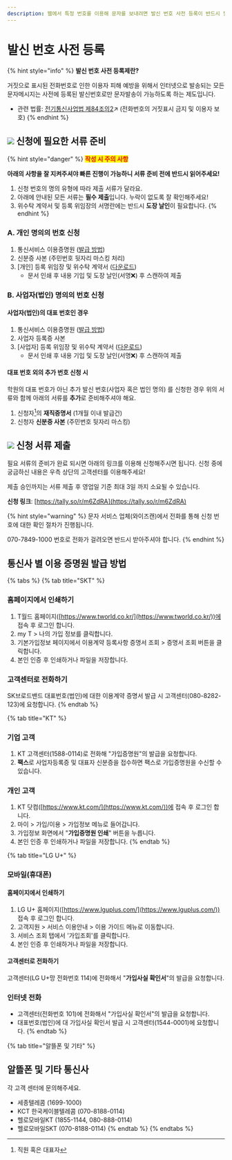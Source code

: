 ```yaml
---
description: 웹에서 특정 번호를 이용해 문자를 보내려면 발신 번호 사전 등록이 반드시 필요합니다.
---
```


# 발신 번호 사전 등록

{% hint style="info" %}
**발신 번호 사전 등록제란?**

거짓으로 표시된 전화번호로 인한 이용자 피해 예방을 위해서 인터넷으로 발송되는 모든 문자메시지는 사전에 등록된 발신번호로만 문자발송이 가능하도록 하는 제도입니다.

* 관련 법률:  [전기통신사업법 제84조의2](https://glaw.scourt.go.kr/wsjo/lawod/sjo192.do?contId=2196130\&jomunNo=84\&jomunGajiNo=2)↗ (전화번호의 거짓표시 금지 및 이용자 보호)
{% endhint %}

## ![](../../.gitbook/assets/chip\_step1.svg) 신청에 필요한 서류 준비

{% hint style="danger" %}
<mark style="color:red;">**작성 시 주의 사항**</mark>

**아래의 사항을 잘 지켜주셔야 빠른 진행이 가능하니 서류 준비 전에 반드시 읽어주세요!**

1. 신청 번호의 명의 유형에 따라 제출 서류가 달라요.
2. 아래에 안내된 모든 서류는 **필수 제출**입니다. 누락이 없도록 잘 확인해주세요!
3. 위수탁 계약서 및 등록 위임장의 서명란에는 반드시 **도장 날인**이 필요합니다.&#x20;
{% endhint %}

### A. 개인 명의의 번호 신청

1. 통신서비스 이용증명원 ([발급 방법](pre-registration.md#undefined-6))
2. 신분증 사본 (주민번호 뒷자리 마스킹 처리)
3. \[개인] 등록 위임장 및 위수탁 계약서 ([다운로드](https://www.dropbox.com/scl/fi/72ec5b77hre9ni0bi48uf/.pdf?rlkey=2ryhn07yf8n1temdmonwq37gf\&dl=1))
   * 문서 인쇄 후 내용 기입 및 도장 날인(서명:x:) 후 스캔하여 제출

### B. 사업자(법인) 명의의 번호 신청

#### 사업자(법인)의 대표 번호인 경우

1. 통신서비스 이용증명원 ([발급 방법](pre-registration.md#undefined-6))
2. 사업자 등록증 사본
3. \[사업자] 등록 위임장 및 위수탁 계약서 ([다운로드](https://www.dropbox.com/scl/fi/gcd3ot68e56mquzx0l6zi/.pdf?rlkey=ztmlqnubu7981cit5i99q86a4\&dl=1))
   * 문서 인쇄 후 내용 기입 및 도장 날인(서명:x:) 후 스캔하여 제출

#### 대표 번호 외의 추가 번호 신청 시

학원의 대표 번호가 아닌 추가 발신 번호(사업자 혹은 법인 명의) 를 신청한 경우 위의 서류와 함께 아래의 서류를 **추가**로 준비해주셔야 해요.

1. 신청자[^1]의 **재직증명서** (1개월 이내 발급건)
2. 신청자 **신분증 사본** (주민번호 뒷자리 마스킹)

## ![](../../.gitbook/assets/chip\_step2.svg) 신청 서류 제출

필요 서류의 준비가 완료 되시면 아래의 링크를 이용해 신청해주시면 됩니다. 신청 중에 궁금하신 내용은 우측 상단의 고객센터를 이용해주세요!&#x20;

제출 승인까지는 서류 제출 후 영업일 기준 최대 3일 까지 소요될 수 있습니다.

**신청 링크**: [https://tally.so/r/m6ZdRA](https://tally.so/r/m6ZdRA)

{% hint style="warning" %}
문자 서비스 업체(와이즈캔)에서 전화를 통해 신청 번호에 대한 확인 절차가 진행됩니다.

070-7849-1000 번호로 전화가 걸려오면 반드시 받아주셔야 합니다.
{% endhint %}

## 통신사 별 이용 증명원 발급 방법

{% tabs %}
{% tab title="SKT" %}
### 홈페이지에서 인쇄하기&#x20;

1. T월드 홈페이지([https://www.tworld.co.kr/](https://www.tworld.co.kr/))에 접속 후 로그인 합니다.
2. my T > 나의 가입 정보를 클릭합니다.
3. 기본가입정보 페이지에서 이용계약 등록사항 증명서 조회 > 증명서 조회 버튼을 클릭합니다.&#x20;
4. 본인 인증 후 인쇄하거나 파일을 저장합니다.

### 고객센터로 전화하기

SK브로드밴드 대표번호(법인)에 대한 이용계약 증명서 발급 시 고객센터(080-8282-123)에 요청합니다.
{% endtab %}

{% tab title="KT" %}
### 기업 고객

1. KT 고객센터(1588-0114)로 전화해 "가입증명원"의 발급을 요청합니다.
2. **팩스**로 사업자등록증 및 대표자 신분증을 접수하면 팩스로 가입증명원을 수신할 수 있습니다.

### 개인 고객

1. KT 닷컴([https://www.kt.com/](https://www.kt.com/))에 접속 후 로그인 합니다.
2. 마이 > 가입/이용 > 가입정보 메뉴로 들어갑니다.
3. 가입정보 화면에서 "**가입증명원 인쇄**" 버튼을 누릅니다.
4. 본인 인증 후 인쇄하거나 파일을 저장합니다.
{% endtab %}

{% tab title="LG U+" %}
### 모바일(휴대폰)

#### 홈페이지에서 인쇄하기&#x20;

1. LG U+ 홈페이지([https://www.lguplus.com/](https://www.lguplus.com/)) 접속 후 로그인 합니다.&#x20;
2. 고객지원 > 서비스 이용안내 > 이용 가이드 메뉴로 이동합니다.&#x20;
3. 서비스 조회 탭에서 '가입조회'를 클릭합니다.
4. 본인 인증 후 인쇄하거나 파일을 저장합니다.

#### 고객센터로 전화하기

고객센터(LG U+망 전화번호 114)에 전화해서 "**가입사실 확인서**"의 발급을 요청합니다.

### 인터넷 전화&#x20;

* 고객센터(전화번호 101)에 전화해서 "가입사실 확인서"의 발급을 요청합니다.
* 대표번호(법인)에 대 가입사실 확인서 발급 시 고객센터(1544-0001)에 요청합니다.
{% endtab %}

{% tab title="알뜰폰 및 기타" %}
## 알뜰폰 및 기타 통신사

각 고객 센터에 문의해주세요.

* 세종텔레콤 (1699-1000)
* KCT 한국케이블텔레콤 (070-8188-0114)
* 헬로모바일KT (1855-1144, 080-888-0114)
* 헬로모바일SKT (070-8188-0114)
{% endtab %}
{% endtabs %}

[^1]: 직원 혹은 대표자
